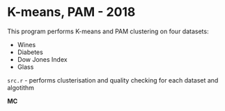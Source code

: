 # __K-means, PAM - 2018__

This program performs K-means and PAM clustering on four datasets:
+ Wines
+ Diabetes
+ Dow Jones Index
+ Glass
 
 `src.r` - performs clusterisation and quality checking for each dataset and algotithm
 
 __MC__
